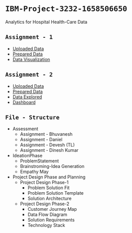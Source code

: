 # `IBM-Project-3232-1658506650`
Analytics for Hospital Health-Care Data
## `Assignment - 1`
* [Uploaded Data](https://us3.ca.analytics.ibm.com/bi/?perspective=home&folder=iF62568E933604D7CB92C2CD61BA14DF4)
* [Prepared Data](https://us3.ca.analytics.ibm.com/bi/?perspective=ca-modeller&pathRef=.my_folders%2F50_Startups_DataPrep)
* [Data Visualization](https://us3.ca.analytics.ibm.com/bi/?perspective=explore&pathRef=.my_folders%2F50_Startups_DataExplored)

## `Assignment - 2`
* [Uploaded Data](https://us3.ca.analytics.ibm.com/bi/?perspective=home&folder=i3A3D384C78064727BAC13DF210011454)
* [Prepared Data](https://us3.ca.analytics.ibm.com/bi/?perspective=ca-modeller&pathRef=.my_folders%2FPharma_Monthly_Sales_DataPrep)
* [Data Explored](https://us3.ca.analytics.ibm.com/bi/?perspective=explore&pathRef=.my_folders%2FPharma_Monthly_Sales_DataExplored)
* [Dashboard](https://us3.ca.analytics.ibm.com/bi/?perspective=dashboard&pathRef=.my_folders%2FPharma_Monthly_Sales_Dashboard&action=view&mode=dashboard)

## `File - Structure`
+ Assessment
    + Assignment - Bhuvanesh
    + Assignment - Daniel
    + Assignment - Devesh (TL)
    + Assignment - Dinesh Kumar
+ IdeationPhase
    + ProblemStatement
    + Brainstroming-Idea Generation
    + Empathy May
+ Project Design Phase and Planning
    + Project Design Phase-1
        - Problem Solution Fit
        - Problem Solution Template
        - Solution Architecture
    + Project Design Phase-2
        - Customer Journey Map
        - Data Flow Diagram
        - Solution Requirements
        - Technology Stack
    
